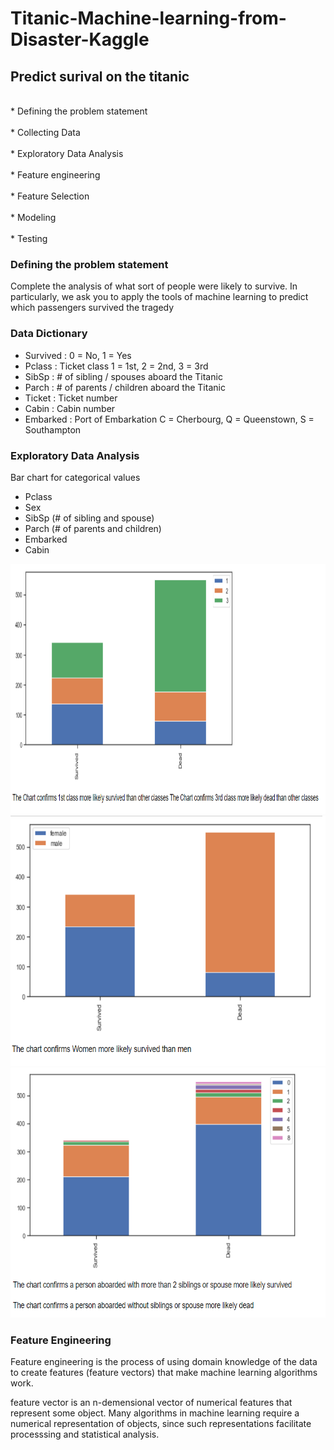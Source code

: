 # Titanic-Machine-learning-from-Disaster-Kaggle

<div>
  <h2> Predict surival on the titanic</h2>
  <br> * Defining the problem statement</br>
  <br> * Collecting Data </br>
  <br> * Exploratory Data Analysis </br>
  <br> * Feature engineering </br>
  <br> * Feature Selection </br>
  <br> * Modeling </br>
  <br> * Testing </br>
</div>

<div>
<h3> Defining the problem statement </h3>
  
Complete the analysis of what sort of people were likely to survive.
In particularly, we ask you to apply the tools of machine learning to predict which passengers survived the tragedy
</div>

<div>
  <h3> Data Dictionary </h3>

* Survived : 0 = No, 1 = Yes
* Pclass : Ticket class 1 = 1st, 2 = 2nd, 3 = 3rd
* SibSp : # of sibling / spouses aboard the Titanic
* Parch : # of parents / children aboard the Titanic
* Ticket : Ticket number
* Cabin : Cabin number
* Embarked : Port of Embarkation C = Cherbourg, Q = Queenstown, S = Southampton

</div>

<div>
  <h3> Exploratory Data Analysis </h3>
  
  
  Bar chart for categorical values
  
* Pclass
* Sex
* SibSp (# of sibling and spouse)
* Parch (# of parents and children)
* Embarked
* Cabin
  
<img src="https://github.com/JM-Rishav/Titanic-Machine-learning-from-Disaster-Kaggle/blob/main/Data/Pclass_bar_chart.png" width="900" height="400">

<img src="https://github.com/JM-Rishav/Titanic-Machine-learning-from-Disaster-Kaggle/blob/main/Data/sex_bar_chart.png" width="900" height="400">

<img src="https://github.com/JM-Rishav/Titanic-Machine-learning-from-Disaster-Kaggle/blob/main/Data/SibSp_bar_chart.png" width="900" height="400">
  
</div>  

<div>
 <h3> Feature Engineering </h3>
 Feature engineering is the process of using domain knowledge of the data to create features (feature vectors) that make machine learning algorithms work.

 feature vector is an n-demensional vector of numerical features that represent some object. Many algorithms in machine learning require a numerical representation of objects,    since such representations facilitate processsing and statistical analysis.

</div> 
